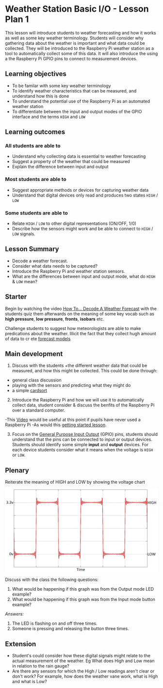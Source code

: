 # Weather Station Basic I/O - Lesson Plan 1


This lesson will introduce students to weather forecasting and how it works as well as some key weather terminology. Students will consider why gathering data about the weather is important and what data could be collected. They will be introduced to the Raspberry Pi weather station as a tool to automatically collect some of this data. It will also introduce the using a the Raspberry Pi GPIO pins to connect to measurement devices.

## Learning objectives

- To be familar with some key weather terminology
- To identify weather characteristics that can be measured, and understand how this is done
- To understand the potential use of the Raspberry Pi as an automated weather station
- To differentiate between the input and output modes of the GPIO interface and the terms `HIGH` and `LOW`

## Learning outcomes

### All students are able to

- Understand why collecting data is essential to weather forecasting
- Suggest a property of the weather that could be measured
- Explain the difference between input and output

### Most students are able to

- Suggest appropriate methods or devices for capturing weather data
- Understand that digital devices only read and produces two states `HIGH` / `LOW`

### Some students are able to

- Relate `HIGH` / `LOW` to other digital representations (ON/OFF, 1/0)
- Describe how the sensors might work and be able to connect to `HIGH` / `LOW` signals.

## Lesson Summary

- Decode a weather forecast.
- Consider what data needs to be captured?
- Introduce the Raspberry Pi and weather station sensors.
- What are the differences between input and output mode, what do `HIGH` & `LOW` mean?

## Starter

  Begin by watching the video [How To... Decode A Weather Forecast](https://www.youtube.com/watch?v=lITCF3UPVu4) with the students quiz them afterwards on the meaning of some key vocab such as **high pressure**, **low pressure**, **fronts**, **isobars** etc.

  Challenge students to suggest how meteorologists are able to make predications about the weather. Illicit the fact that they collect hugh amount of data to cr    ete [forecast models](http://en.wikipedia.org/wiki/Weather_forecasting#How_models_create_forecasts)

## Main development

1. Discuss with the students +the different weather data that could be measured, and how this might be collected. This could be done through:
  - general class discussion
  - playing with the sensors and predicting what they might do
  - a simple [cardsort](files/WeatherStationCardsort.pdf)

2. Introduce the Raspberry Pi and how we will use it to automatically collect data, student consider & discuss the benfits of the Raspberry Pi over a standard computer.

  -This [Video](http://www.raspberrypi.org/help/what-is-a-raspberry-pi/) would  be useful at this point if pupils have never used a Raspberry Pi
  -As would this [getting started lesson](http://www.raspberrypi.org/learning/getting-started-with-raspberry-pi-lesson/).

3. Focus on the [General Purpose Input Output]() (GPIO) pins, students should understand that the pins can be connected to input or output devices. Students should identify some simple **input** and **output** devices. For each device students consider what it means when the voltage is `HIGH` or `LOW`.

## Plenary

Reiterate the meaning of HIGH and LOW by showing the voltage chart

![](images/high_low.png)

Discuss with the class the following questions:

1. What would be happening if this graph was from the Output mode LED example?
1. What would be happening if this graph was from the Input mode button example?

*Answers:*

1. The LED is flashing on and off three times.
1. Someone is pressing and releasing the button three times.

## Extension

- Student's could consider how these digital signals might relate to the actual measurement of the weather. Eg What does High and Low mean in relation to the rain gauge?
- Are there any sensors for which the High / Low readings aren't clear or don't work? For example, how does the weather vane work, what is High and what is Low?
